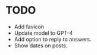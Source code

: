 # TODO

- Add favicon
- Update model to GPT-4
- Add option to reply to answers.
- Show dates on posts.